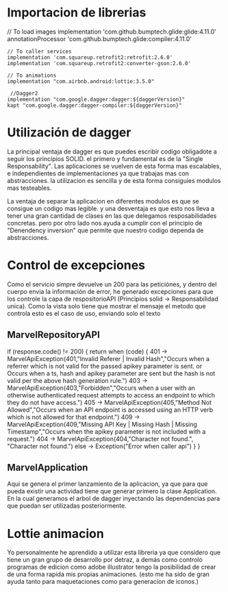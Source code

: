 # Importacion de librerias
   // To load images
    implementation 'com.github.bumptech.glide:glide:4.11.0'
    annotationProcessor 'com.github.bumptech.glide:compiler:4.11.0'

    // To caller services
    implementation 'com.squareup.retrofit2:retrofit:2.6.0'
    implementation 'com.squareup.retrofit2:converter-gson:2.6.0'

    // To animations
    implementation "com.airbnb.android:lottie:3.5.0"

     //Dagger2
    implementation "com.google.dagger:dagger:${daggerVersion}"
    kapt "com.google.dagger:dagger-compiler:${daggerVersion}"


# Utilización de dagger

La principal ventaja de dagger es que puedes escribir codigo obligadote a seguir los principios SOLID. el primero y fundamental es de la "Single Responsability".
Las aplicaciones se vuelven de esta forma mas escalables, e independientes de implementaciones ya que trabajas mas con abstracciones. la utilizacion es sencilla
y de esta forma consiguies modulos mas testeables.

La ventaja de separar la aplicacion en diferentes modulos es que se consigue un codigo mas legible. y una desventaja es que esto nos lleva a tener una gran cantidad de clases en las que delegamos resposabilidades concretas. pero por otro lado nos ayuda a cumplir con el principio de "Denendency inversion" que permite que nuestro codigo dependa de abstracciones. 


# Control de excepciones
Como el servicio simpre devuelve un 200 para las peticiónes, y dentro del cuerpo envia la información de error, he generado excepciones para que los controle la capa de respositorioAPI (Principios solid -> Responsabilidad unica).
Como la vista solo tiene que mostrar el mensaje el metodo que controla esto es el caso de uso, enviando solo el texto

## MarvelRepositoryAPI
 if (response.code() != 200) {
           return when (code) {
            401 -> MarvelApiException(401,"Invalid Referer | Invalid Hash","Occurs when a referrer which is not valid for the passed apikey parameter is sent. or Occurs when a ts, hash and apikey parameter are sent but the hash is not valid per the above hash generation rule.")
            403 -> MarvelApiException(403,"Forbidden","Occurs when a user with an otherwise authenticated request attempts to access an endpoint to which they do not have access.")
            405 -> MarvelApiException(405,"Method Not Allowed","Occurs when an API endpoint is accessed using an HTTP verb which is not allowed for that endpoint.")
            409 -> MarvelApiException(409,"Missing API Key | Missing Hash | Missing Timestamp","Occurs when the apikey parameter is not included with a request.")
            404 -> MarvelApiException(404,"Character not found.", "Character not found.")
            else -> Exception("Error when caller api")
        }
 }

 ## MarvelApplication

 Aqui se genera el primer lanzamiento de la aplicacion, ya que para que pueda existir una actividad tiene que generar primero la clase Application. 
 En la cual generamos el arbol de dagger inyectando las dependencias para que puedan ser utilizadas posteriormente. 


 # Lottie animacion
 Yo personalmente he aprendido a utilizar esta libreria ya que considero que tiene un gran grupo de desarrollo por detraz, a demás como controlo programas de edicion como adobe illustrator tengo la posibilidad de crear de una forma rapida mis propias animaciones. (esto me ha sido de gran ayuda tanto para maquetaciones como para generacion de iconos.)

 